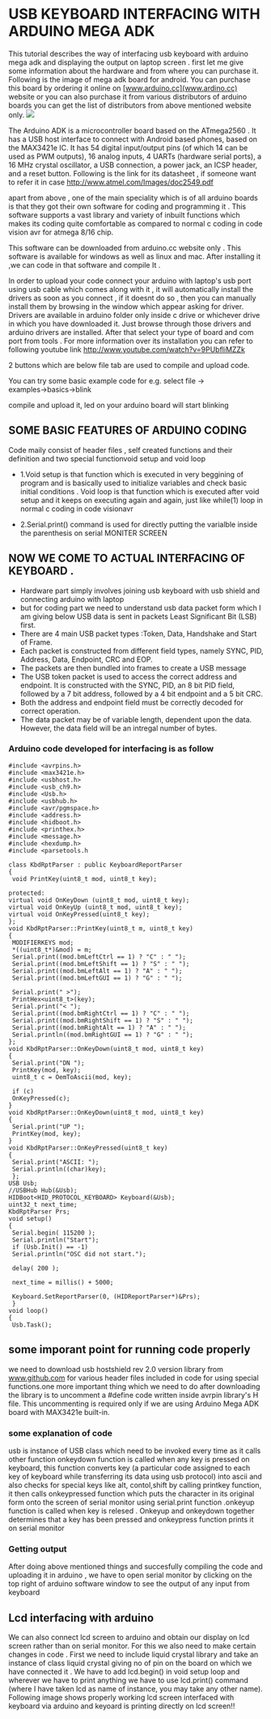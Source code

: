 # USB KEYBOARD INTERFACING WITH ARDUINO MEGA ADK
This tutorial describes the way of interfacing usb keyboard with arduino mega adk and displaying the
output on laptop screen .
first let me give some information about the hardware and from where you can purchase it.
Following is the image of mega adk board for android. You can purchase this board by ordering it
online on [www.arduino.cc](www.ardino.cc) website or you can also purchase it from various distributors of arduino
boards you can get the list of distributors from above mentioned website only.
![](C:\Users\Hp\Pictures\Screenshots)

The Arduino ADK is a microcontroller board based on the ATmega2560 . It has a USB host interface to
connect with Android based phones, based on the MAX3421e IC. It has 54 digital input/output pins (of
which 14 can be used as PWM outputs), 16 analog inputs, 4 UARTs (hardware serial ports), a 16 MHz
crystal oscillator, a USB connection, a power jack, an ICSP header, and a reset button. Following is the
link for its datasheet , if someone want to refer it in case
http://www.atmel.com/Images/doc2549.pdf

apart from above , one of the main speciality which is of all arduino boards is that they got their own
software for coding and programming it . This software supports a vast library and variety of inbuilt
functions which makes its coding quite comfortable as compared to normal c coding in code vision avr
for atmega 8/16 chip.

This software can be downloaded from arduino.cc website only . This software is available for
windows as well as linux and mac. After installing it ,we can code in that software and compile It .

In order to upload your code connect your arduino with laptop's usb port using usb cable which comes 
along with it , it will automatically install the drivers as soon as you connect , if it doesnt do so , then
you can manually install them by browsing in the window which appear asking for driver. Drivers are
available in arduino folder only inside c drive or whichever drive in which you have downloaded it.
Just browse through those drivers and arduino drivers are installed. After that select your type of board
and com port from tools . For more information over its installation you can refer to following youtube link
http://www.youtube.com/watch?v=9PUbfliMZZk

2 buttons which are below file
tab are used to compile and
upload code.

You can try some basic example
code for e.g. select file →
examples→basics→blink

compile and upload it, led on
your arduino board will start
blinking

## SOME BASIC FEATURES OF ARDUINO CODING
Code maily consist of header files , self created functions and their definition and two special
functionvoid setup and void loop

- 1.Void setup is that function which is executed in very beggining of program and is basically used to
initialize variables and check basic initial conditions . Void loop is that function which is executed after
void setup and it keeps on executing again and again, just like while(1) loop in normal c coding in code
visionavr

- 2.Serial.print() command is used for directly putting the varialble inside the parenthesis on serial MONITER SCREEN
## NOW WE COME TO ACTUAL INTERFACING OF KEYBOARD . 
- Hardware part simply involves joining usb keyboard with usb shield and connecting arduino with
laptop
- but for coding part we need to understand usb data packet form which I am giving below
USB data is sent in packets Least Significant Bit (LSB) first.
- There are 4 main USB packet types :Token, Data, Handshake and Start of Frame.
- Each packet is constructed from different field types, namely SYNC, PID, Address, Data, Endpoint,
CRC and EOP.
- The packets are then bundled into frames to create a USB message
- The USB token packet is used to access the correct address and endpoint. It is constructed with the
SYNC, PID, an 8 bit PID field, followed by a 7 bit address, followed by a 4 bit endpoint and a 5 bit
CRC.
- Both the address and endpoint field must be correctly decoded for correct operation.
- The data packet may be of variable length, dependent upon the data. However, the data field will be an intregal number of bytes.
### Arduino code developed for interfacing is as follow
```arduino
#include <avrpins.h>
#include <max3421e.h>
#include <usbhost.h>
#include <usb_ch9.h>
#include <Usb.h>
#include <usbhub.h>
#include <avr/pgmspace.h>
#include <address.h>
#include <hidboot.h>
#include <printhex.h>
#include <message.h>
#include <hexdump.h>
#include <parsetools.h

class KbdRptParser : public KeyboardReportParser
{
 void PrintKey(uint8_t mod, uint8_t key);

protected:
virtual void OnKeyDown (uint8_t mod, uint8_t key);
virtual void OnKeyUp (uint8_t mod, uint8_t key);
virtual void OnKeyPressed(uint8_t key);
};
void KbdRptParser::PrintKey(uint8_t m, uint8_t key)
{
 MODIFIERKEYS mod;
 *((uint8_t*)&mod) = m;
 Serial.print((mod.bmLeftCtrl == 1) ? "C" : " ");
 Serial.print((mod.bmLeftShift == 1) ? "S" : " ");
 Serial.print((mod.bmLeftAlt == 1) ? "A" : " ");
 Serial.print((mod.bmLeftGUI == 1) ? "G" : " ");

 Serial.print(" >");
 PrintHex<uint8_t>(key);
 Serial.print("< ");
 Serial.print((mod.bmRightCtrl == 1) ? "C" : " ");
 Serial.print((mod.bmRightShift == 1) ? "S" : " ");
 Serial.print((mod.bmRightAlt == 1) ? "A" : " ");
 Serial.println((mod.bmRightGUI == 1) ? "G" : " ");
};
void KbdRptParser::OnKeyDown(uint8_t mod, uint8_t key)
{
 Serial.print("DN ");
 PrintKey(mod, key);
 uint8_t c = OemToAscii(mod, key);

 if (c)
 OnKeyPressed(c);
}
void KbdRptParser::OnKeyDown(uint8_t mod, uint8_t key)
{
 Serial.print("UP ");
 PrintKey(mod, key);
}
void KbdRptParser::OnKeyPressed(uint8_t key)
{
 Serial.print("ASCII: ");
 Serial.println((char)key);
 };
USB Usb;
//USBHub Hub(&Usb);
HIDBoot<HID_PROTOCOL_KEYBOARD> Keyboard(&Usb);
uint32_t next_time;
KbdRptParser Prs;
void setup()
{
 Serial.begin( 115200 );
 Serial.println("Start");
 if (Usb.Init() == -1)
 Serial.println("OSC did not start.");

 delay( 200 );

 next_time = millis() + 5000;

 Keyboard.SetReportParser(0, (HIDReportParser*)&Prs);
 }
void loop()
{
 Usb.Task();
```
## some imporant point for running code properly
we need to download usb hostshield rev 2.0 version library from www.github.com for various
header files included in code for using special functions.one more important thing which we need to do
after downloading the library is to uncomment a #define code written inside avrpin library's H
file.
This uncommenting is required only if we are using Arduino Mega ADK board with MAX3421e
built-in. 
### some explanation of code
usb is instance of USB class which need to be invoked every time as it calls other function
onkeydown function is called when any key is pressed on keyboard, this function converts key (a
particular code assigned to each key of keyboard while transferring its data using usb protocol) into
ascii and also checks for special keys like alt, contol,shift by calling printkey function, it then calls
onkeypressed function which puts the character in its original form onto the screen of serial monitor 
using serial.print function .onkeyup function is called when key is relesed . Onkeyup and onkeydown
together determines that a key has been pressed and onkeypress function prints it on serial monitor 
### Getting output 
After doing above mentioned things and succesfully compiling the code and uploading it in arduino ,
we have to open serial monitor by clicking on the top right of arduino software window to see the
output of any input from keyboard
## Lcd interfacing with arduino
We can also connect lcd screen to arduino and obtain our display on lcd screen rather than on serial
monitor.
For this we also need to make certain changes in code .
First we need to include liquid crystal library and take an instance of class liquid crystal giving no of
pin on the board on which we have connected it .
We have to add lcd.begin() in void setup loop and
wherever we have to print anything we have to use lcd.print() command (where I have taken lcd as
name of instance, you may take any other name). Following image shows properly working lcd screen
interfaced with keyboard via arduino and keyoard is printing directly on lcd screen!!
